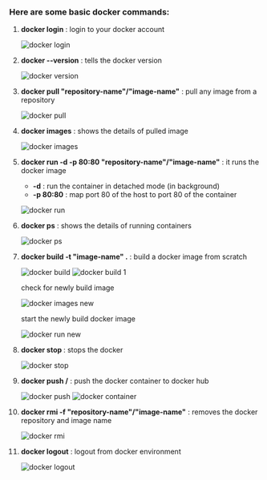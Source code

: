 ### Here are some basic docker commands:

1. **docker login** : login to your docker account

   ![docker login](https://user-images.githubusercontent.com/70663493/196435822-b3ed6ec4-d7f4-4607-91cb-0e8f75523021.PNG)

2. **docker --version** : tells the docker version

   ![docker version](https://user-images.githubusercontent.com/70663493/196436162-2aba5352-b3ad-448b-a2e6-9161dd6a6f9f.PNG)

3. **docker pull "repository-name"/"image-name"** : pull any image from a repository

   ![docker pull](https://user-images.githubusercontent.com/70663493/196436258-38c52ea6-90ad-492f-a0a1-5d64847192ae.PNG)

4. **docker images** : shows the details of pulled image

   ![docker images](https://user-images.githubusercontent.com/70663493/196436343-21ba3098-1b73-420d-86a5-5a55460f2dca.PNG)

5. **docker run -d -p 80:80 "repository-name"/"image-name"** : it runs the docker image
   - **-d** : run the container in detached mode (in background)
   - **-p 80:80** : map port 80 of the host to port 80 of the container

   ![docker run](https://user-images.githubusercontent.com/70663493/196438093-032907f4-dd8a-4c7f-a930-54e29f882e79.PNG)

6. **docker ps** : shows the details of running containers
  
   ![docker ps](https://user-images.githubusercontent.com/70663493/196438205-5fecb1ca-99ef-4238-8736-b37648a5db9c.PNG)

7. **docker build -t "image-name" .** : build a docker image from scratch
  
   ![docker build](https://user-images.githubusercontent.com/70663493/196438310-c604261a-e7e8-480e-88d3-c8333058047b.PNG)
   ![docker build 1](https://user-images.githubusercontent.com/70663493/196438368-a582a2a5-8c50-46a2-aca4-583cfedd7c27.PNG)

   check for newly build image
  
   ![docker images new](https://user-images.githubusercontent.com/70663493/196439058-f4455ee5-aa49-4d55-a7cf-858083e49e3a.PNG)

   start the newly build docker image
  
   ![docker run new](https://user-images.githubusercontent.com/70663493/196439151-ef93c2e3-488b-4db9-84f0-98966c6e18aa.PNG)

8. **docker stop <container-id>** : stops the docker
  
   ![docker stop](https://user-images.githubusercontent.com/70663493/196439417-62b6c0cf-caca-4997-be39-0230ed227e5f.PNG)

9. **docker push <repository-name>/<image-name>** : push the docker container to docker hub
  
   ![docker push](https://user-images.githubusercontent.com/70663493/196439469-fdeae918-de94-47bb-9d02-725aec8ae00a.PNG)
   ![docker container](https://user-images.githubusercontent.com/70663493/196439539-a1929eae-0b7a-4962-a19c-3772a1e01be5.PNG)

10. **docker rmi -f "repository-name"/"image-name"** : removes the docker repository and image name
  
    ![docker rmi](https://user-images.githubusercontent.com/70663493/196439634-29e37925-cf91-4e61-a53e-9b17c2df7e15.PNG)

11. **docker logout** : logout from docker environment
   
    ![docker logout](https://user-images.githubusercontent.com/70663493/196439730-337c6a94-3227-4511-a2e8-25346043a06c.PNG)
